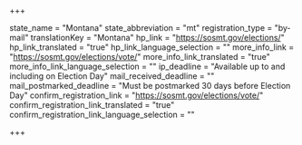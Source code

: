 +++

state_name = "Montana"
state_abbreviation = "mt"
registration_type = "by-mail"
translationKey = "Montana"
hp_link = "https://sosmt.gov/elections/"
hp_link_translated = "true"
hp_link_language_selection = ""
more_info_link = "https://sosmt.gov/elections/vote/"
more_info_link_translated = "true"
more_info_link_language_selection = ""
ip_deadline = "Available up to and including on Election Day"
mail_received_deadline = ""
mail_postmarked_deadline = "Must be postmarked 30 days before Election Day"
confirm_registration_link = "https://sosmt.gov/elections/vote/"
confirm_registration_link_translated = "true"
confirm_registration_link_language_selection = ""

+++